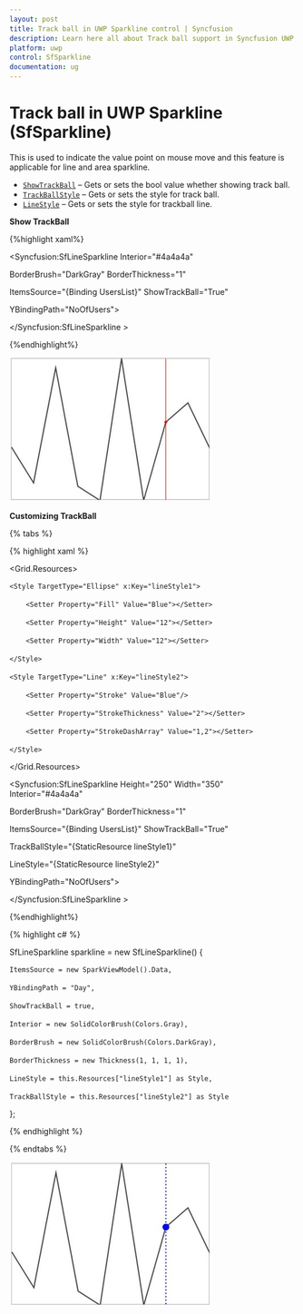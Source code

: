 ```yaml
---
layout: post
title: Track ball in UWP Sparkline control | Syncfusion
description: Learn here all about Track ball support in Syncfusion UWP Sparkline (SfSparkline) control and more.
platform: uwp
control: SfSparkline
documentation: ug
---
```

# Track ball in UWP Sparkline (SfSparkline)

This is used to indicate the value point on mouse move and this feature is applicable for line and area sparkline.

* [`ShowTrackBall`](https://help.syncfusion.com/cr/uwp/Syncfusion.UI.Xaml.Charts.MarkerBase.html#Syncfusion_UI_Xaml_Charts_MarkerBase_ShowTrackBall) – Gets or sets the bool value whether showing track ball.
* [`TrackBallStyle`](https://help.syncfusion.com/cr/uwp/Syncfusion.UI.Xaml.Charts.MarkerBase.html#Syncfusion_UI_Xaml_Charts_MarkerBase_TrackBallStyle) – Gets or sets the style for track ball.
* [`LineStyle`](https://help.syncfusion.com/cr/uwp/Syncfusion.UI.Xaml.Charts.MarkerBase.html#Syncfusion_UI_Xaml_Charts_MarkerBase_LineStyle) – Gets or sets the style for trackball line.

**Show TrackBall**

{%highlight xaml%}

<Syncfusion:SfLineSparkline  Interior="#4a4a4a"   

BorderBrush="DarkGray" BorderThickness="1"

ItemsSource="{Binding UsersList}" ShowTrackBall="True" 

YBindingPath="NoOfUsers">

</Syncfusion:SfLineSparkline >

{%endhighlight%}

![Show Trackball](Track-ball_images/Trackball_img1.jpeg)


**Customizing TrackBall**

{% tabs %}

{% highlight xaml %}

<Grid.Resources>

    <Style TargetType="Ellipse" x:Key="lineStyle1">

        <Setter Property="Fill" Value="Blue"></Setter>

        <Setter Property="Height" Value="12"></Setter>

        <Setter Property="Width" Value="12"></Setter>

    </Style>

    <Style TargetType="Line" x:Key="lineStyle2">

        <Setter Property="Stroke" Value="Blue"/>

        <Setter Property="StrokeThickness" Value="2"></Setter>

        <Setter Property="StrokeDashArray" Value="1,2"></Setter>

    </Style>

</Grid.Resources>

<Syncfusion:SfLineSparkline Height="250" Width="350" Interior="#4a4a4a"   

BorderBrush="DarkGray" BorderThickness="1"

ItemsSource="{Binding UsersList}" ShowTrackBall="True" 

TrackBallStyle="{StaticResource lineStyle1}" 

LineStyle="{StaticResource lineStyle2}"

YBindingPath="NoOfUsers">

</Syncfusion:SfLineSparkline >

{%endhighlight%}

{% highlight c# %}

SfLineSparkline sparkline = new SfLineSparkline()
{

    ItemsSource = new SparkViewModel().Data,

    YBindingPath = "Day",

    ShowTrackBall = true,

    Interior = new SolidColorBrush(Colors.Gray),

    BorderBrush = new SolidColorBrush(Colors.DarkGray),

    BorderThickness = new Thickness(1, 1, 1, 1),

    LineStyle = this.Resources["lineStyle1"] as Style,

    TrackBallStyle = this.Resources["lineStyle2"] as Style

};

{% endhighlight %}

{% endtabs %}

![Customizing TrackBall](Track-ball_images/Trackball_img2.jpeg)
